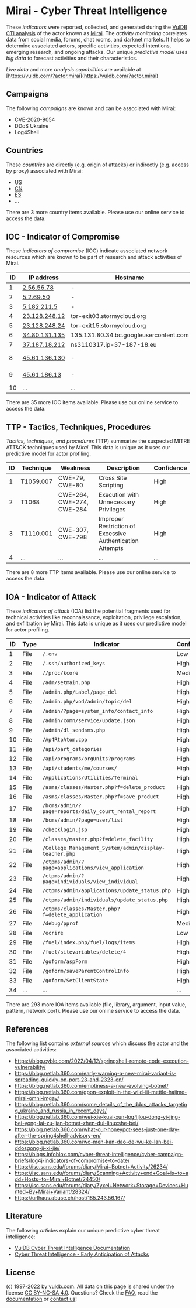 # Mirai - Cyber Threat Intelligence

These _indicators_ were reported, collected, and generated during the [VulDB CTI analysis](https://vuldb.com/?kb.cti) of the actor known as [Mirai](https://vuldb.com/?actor.mirai). The _activity monitoring_ correlates data from social media, forums, chat rooms, and darknet markets. It helps to determine associated actors, specific activities, expected intentions, emerging research, and ongoing attacks. Our unique _predictive model_ uses _big data_ to forecast activities and their characteristics.

_Live data_ and more _analysis capabilities_ are available at [https://vuldb.com/?actor.mirai](https://vuldb.com/?actor.mirai)

## Campaigns

The following _campaigns_ are known and can be associated with Mirai:

* CVE-2020-9054
* DDoS Ukraine
* Log4Shell

## Countries

These _countries_ are directly (e.g. origin of attacks) or indirectly (e.g. access by proxy) associated with Mirai:

* [US](https://vuldb.com/?country.us)
* [CN](https://vuldb.com/?country.cn)
* [ES](https://vuldb.com/?country.es)
* ...

There are 3 more country items available. Please use our online service to access the data.

## IOC - Indicator of Compromise

These _indicators of compromise_ (IOC) indicate associated network resources which are known to be part of research and attack activities of Mirai.

ID | IP address | Hostname | Campaign | Confidence
-- | ---------- | -------- | -------- | ----------
1 | [2.56.56.78](https://vuldb.com/?ip.2.56.56.78) | - | - | High
2 | [5.2.69.50](https://vuldb.com/?ip.5.2.69.50) | - | - | High
3 | [5.182.211.5](https://vuldb.com/?ip.5.182.211.5) | - | - | High
4 | [23.128.248.12](https://vuldb.com/?ip.23.128.248.12) | tor-exit03.stormycloud.org | - | High
5 | [23.128.248.24](https://vuldb.com/?ip.23.128.248.24) | tor-exit15.stormycloud.org | - | High
6 | [34.80.131.135](https://vuldb.com/?ip.34.80.131.135) | 135.131.80.34.bc.googleusercontent.com | - | Medium
7 | [37.187.18.212](https://vuldb.com/?ip.37.187.18.212) | ns3110317.ip-37-187-18.eu | - | High
8 | [45.61.136.130](https://vuldb.com/?ip.45.61.136.130) | - | DDoS Ukraine | High
9 | [45.61.186.13](https://vuldb.com/?ip.45.61.186.13) | - | DDoS Ukraine | High
10 | ... | ... | ... | ...

There are 35 more IOC items available. Please use our online service to access the data.

## TTP - Tactics, Techniques, Procedures

_Tactics, techniques, and procedures_ (TTP) summarize the suspected MITRE ATT&CK techniques used by _Mirai_. This data is unique as it uses our predictive model for actor profiling.

ID | Technique | Weakness | Description | Confidence
-- | --------- | -------- | ----------- | ----------
1 | T1059.007 | CWE-79, CWE-80 | Cross Site Scripting | High
2 | T1068 | CWE-264, CWE-274, CWE-284 | Execution with Unnecessary Privileges | High
3 | T1110.001 | CWE-307, CWE-798 | Improper Restriction of Excessive Authentication Attempts | High
4 | ... | ... | ... | ...

There are 8 more TTP items available. Please use our online service to access the data.

## IOA - Indicator of Attack

These _indicators of attack_ (IOA) list the potential fragments used for technical activities like reconnaissance, exploitation, privilege escalation, and exfiltration by Mirai. This data is unique as it uses our predictive model for actor profiling.

ID | Type | Indicator | Confidence
-- | ---- | --------- | ----------
1 | File | `/.env` | Low
2 | File | `/.ssh/authorized_keys` | High
3 | File | `//proc/kcore` | Medium
4 | File | `/adm/setmain.php` | High
5 | File | `/admin.php/Label/page_del` | High
6 | File | `/admin.php/vod/admin/topic/del` | High
7 | File | `/admin/?page=system_info/contact_info` | High
8 | File | `/admin/comn/service/update.json` | High
9 | File | `/admin/dl_sendsms.php` | High
10 | File | `/Ap4RtpAtom.cpp` | High
11 | File | `/api/part_categories` | High
12 | File | `/api/programs/orgUnits?programs` | High
13 | File | `/api/students/me/courses/` | High
14 | File | `/Applications/Utilities/Terminal` | High
15 | File | `/asms/classes/Master.php?f=delete_product` | High
16 | File | `/asms/classes/Master.php?f=save_product` | High
17 | File | `/bcms/admin/?page=reports/daily_court_rental_report` | High
18 | File | `/bcms/admin/?page=user/list` | High
19 | File | `/checklogin.jsp` | High
20 | File | `/classes/master.php?f=delete_facility` | High
21 | File | `/College_Management_System/admin/display-teacher.php` | High
22 | File | `/ctpms/admin/?page=applications/view_application` | High
23 | File | `/ctpms/admin/?page=individuals/view_individual` | High
24 | File | `/ctpms/admin/applications/update_status.php` | High
25 | File | `/ctpms/admin/individuals/update_status.php` | High
26 | File | `/ctpms/classes/Master.php?f=delete_application` | High
27 | File | `/debug/pprof` | Medium
28 | File | `/ecrire` | Low
29 | File | `/fuel/index.php/fuel/logs/items` | High
30 | File | `/fuel/sitevariables/delete/4` | High
31 | File | `/goform/aspForm` | High
32 | File | `/goform/saveParentControlInfo` | High
33 | File | `/goform/SetClientState` | High
34 | ... | ... | ...

There are 293 more IOA items available (file, library, argument, input value, pattern, network port). Please use our online service to access the data.

## References

The following list contains _external sources_ which discuss the actor and the associated activities:

* https://blog.cyble.com/2022/04/12/springshell-remote-code-execution-vulnerability/
* https://blog.netlab.360.com/early-warning-a-new-mirai-variant-is-spreading-quickly-on-port-23-and-2323-en/
* https://blog.netlab.360.com/emptiness-a-new-evolving-botnet/
* https://blog.netlab.360.com/gpon-exploit-in-the-wild-iii-mettle-hajime-mirai-omni-imgay/
* https://blog.netlab.360.com/some_details_of_the_ddos_attacks_targeting_ukraine_and_russia_in_recent_days/
* https://blog.netlab.360.com/wei-xie-kuai-xun-log4jlou-dong-yi-jing-bei-yong-lai-zu-jian-botnet-zhen-dui-linuxshe-bei/
* https://blog.netlab.360.com/what-our-honeypot-sees-just-one-day-after-the-spring4shell-advisory-en/
* https://blog.netlab.360.com/wo-men-kan-dao-de-wu-ke-lan-bei-ddosgong-ji-xi-jie/
* https://blogs.infoblox.com/cyber-threat-intelligence/cyber-campaign-briefs/log4j-indicators-of-compromise-to-date/
* https://isc.sans.edu/forums/diary/Mirai+Botnet+Activity/26234/
* https://isc.sans.edu/forums/diary/Scanning+Activity+end+Goal+is+to+add+Hosts+to+Mirai+Botnet/24450/
* https://isc.sans.edu/forums/diary/Zyxel+Network+Storage+Devices+Hunted+By+Mirai+Variant/28324/
* https://urlhaus.abuse.ch/host/185.243.56.167/

## Literature

The following _articles_ explain our unique predictive cyber threat intelligence:

* [VulDB Cyber Threat Intelligence Documentation](https://vuldb.com/?kb.cti)
* [Cyber Threat Intelligence - Early Anticipation of Attacks](https://www.scip.ch/en/?labs.20201022)

## License

(c) [1997-2022](https://vuldb.com/?kb.changelog) by [vuldb.com](https://vuldb.com/?kb.about). All data on this page is shared under the license [CC BY-NC-SA 4.0](https://creativecommons.org/licenses/by-nc-sa/4.0/). Questions? Check the [FAQ](https://vuldb.com/?kb.faq), read the [documentation](https://vuldb.com/?kb) or [contact us](https://vuldb.com/?contact)!

